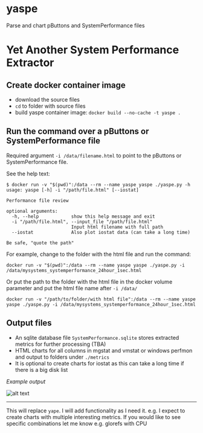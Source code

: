 # yaspe
Parse and chart pButtons and SystemPerformance files

# Yet Another System Performance Extractor

## Create docker container image

- download the source files
- `cd` to folder with source files
- build yaspe container image: `docker build --no-cache -t yaspe .`

## Run the command over a pButtons or SystemPerformance file

Required argument `-i /data/filename.html` to point to the pButtons or SystemPerformance file.

See the help text:

```plaintext
$ docker run -v "$(pwd)":/data --rm --name yaspe yaspe ./yaspe.py -h
usage: yaspe [-h] -i "/path/file.html" [--iostat]

Performance file review

optional arguments:
  -h, --help            show this help message and exit
  -i "/path/file.html", --input_file "/path/file.html"
                        Input html filename with full path
  --iostat              Also plot iostat data (can take a long time)

Be safe, "quote the path"
```

For example, change to the folder with the html file and run the command:

```plaintext
docker run -v "$(pwd)":/data --rm --name yaspe yaspe ./yaspe.py -i /data/mysystems_systemperformance_24hour_1sec.html
```

Or put the path to the folder with the html file in the docker volume parameter and put the html file name after `-i /data/` 

```plaintext
docker run -v "/path/to/folder/with html file":/data --rm --name yaspe yaspe ./yaspe.py -i /data/mysystems_systemperformance_24hour_1sec.html
```

## Output files

- An sqlite database file `SystemPerformance.sqlite` stores extracted metrics for further processing (TBA)
- HTML charts for all columns in mgstat and vmstat or windows perfmon and output to folders under `./metrics`
- It is optional to create charts for iostat as this can take a long time if there is a big disk list

*Example output*

![alt text][logo]

<hr>

This will replace `yape`. I will add functionality as I need it. e.g. I expect to create charts with multiple interesting metrics. If you would like to see specific combinations let me know e.g. glorefs with CPU 


[logo]: https://github.com/murrayo/yaspe/blob/main/yaspe.gif "Example"

